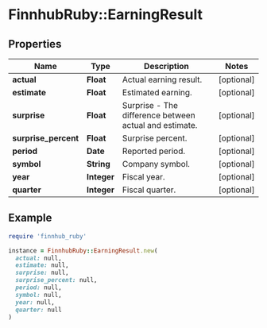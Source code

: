 # FinnhubRuby::EarningResult

## Properties

| Name | Type | Description | Notes |
| ---- | ---- | ----------- | ----- |
| **actual** | **Float** | Actual earning result. | [optional] |
| **estimate** | **Float** | Estimated earning. | [optional] |
| **surprise** | **Float** | Surprise - The difference between actual and estimate. | [optional] |
| **surprise_percent** | **Float** | Surprise percent. | [optional] |
| **period** | **Date** | Reported period. | [optional] |
| **symbol** | **String** | Company symbol. | [optional] |
| **year** | **Integer** | Fiscal year. | [optional] |
| **quarter** | **Integer** | Fiscal quarter. | [optional] |

## Example

```ruby
require 'finnhub_ruby'

instance = FinnhubRuby::EarningResult.new(
  actual: null,
  estimate: null,
  surprise: null,
  surprise_percent: null,
  period: null,
  symbol: null,
  year: null,
  quarter: null
)
```

